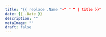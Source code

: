 ```yaml
---
title: "{{ replace .Name "-" " " | title }}"
date: {{ .Date }}
description: ""
metaImage: ""
draft: false
---
```


